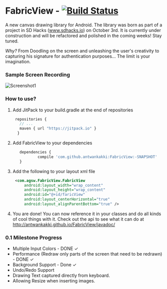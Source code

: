 # FabricView - [![Build Status](https://travis-ci.org/antwankakki/FabricView.svg?branch=master)](https://travis-ci.org/antwankakki/FabricView)

A new canvas drawing library for Android. The library was born as part of a project in SD Hacks (www.sdhacks.io) on October 3rd. It is currently under construction and will be refactored and polished in the coming weeks! Stay tuned.

*Why?* From Doodling on the screen and unleashing the user's creativity to capturing his signature for authentication purposes... The limit is your imagination.

### Sample Screen Recording
![Screenshot1](http://i.imgur.com/9nME9Yt.gif)

### How to use?
  1. Add JitPack to your build.gradle at the end of repositories
  
     ```javascript
      repositories {
        // ...
        maven { url "https://jitpack.io" }
       }
     ```
  2. Add FabricView to your dependencies
    
     ```javascript
       	dependencies {
       	        compile 'com.github.antwankakki:FabricView:-SNAPSHOT'
       	}
     ```
  3. Add the following to your layout xml file
  
     ```XML
      <com.agsw.FabricView.FabricView
          android:layout_width="wrap_content"
          android:layout_height="wrap_content"
          android:id="@+id/faricView"
          android:layout_centerHorizontal="true"
          android:layout_alignParentBottom="true" />
     ```
  4. You are done! You can now reference it in your classes and do all kinds of cool things with it. Check out the api to see what it can do at http://antwankakki.github.io/FabricView/javadoc/

### 0.1 Milestone Progress
 * Multiple Input Colors - DONE ✓
 * Performance (Redraw only parts of the screen that need to be redrawn) - DONE ✓
 * Background Support - Done ✓
 * Undo/Redo Support
 * Drawing Text captured directly from keyboard.
 * Allowing Resize when inserting images.
